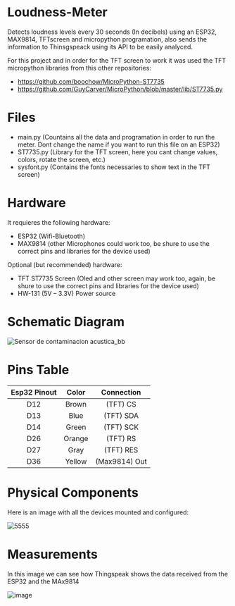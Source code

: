# Loudness-Meter
Detects loudness levels every 30 seconds (In decibels) using an ESP32, MAX9814, TFTscreen and micropython programation, also sends the information to Thinsgspeack using its API to be easily analyced.

For this project and in order for the TFT screen to work it was used the TFT micropython libraries from this other repositories:
- https://github.com/boochow/MicroPython-ST7735
- https://github.com/GuyCarver/MicroPython/blob/master/lib/ST7735.py

# Files

- main.py (Countains all the data and programation in order to run the meter. Dont change the name if you want to run this file on an ESP32)
- ST7735.py (Library for the TFT screen, here you cant change values, colors, rotate the screen, etc.)
- sysfont.py (Contains the fonts necessaries to show text in the TFT screen)

# Hardware

It requieres the following hardware:

- ESP32 (Wifi-Bluetooth)
- MAX9814 (other Microphones could work too, be shure to use the correct pins and libraries for the device used)


Optional (but recommended) hardware:

- TFT ST7735 Screen (Oled and other screen may work too, again, be shure to use the correct pins and libraries for the device used)
- HW-131 (5V – 3.3V) Power source

# Schematic Diagram

![Sensor de contaminacion acustica_bb](https://user-images.githubusercontent.com/55373104/127076405-7208acce-8d15-4d9e-82e4-75efaef4e826.png)

# Pins Table 
| Esp32 Pinout | Color | Connection |
| :---:         |     :---:      |          :---: |
| D12   | Brown     | (TFT) CS  |
| D13     | Blue       | (TFT) SDA      |
| D14   | Green     | (TFT) SCK   |
| D26    | Orange       | (TFT) RS      |
| D27   | Gray     | (TFT) RES   |
| D36     | Yellow       | (Max9814) Out      |


# Physical Components

Here is an image with all the devices mounted and configured:

![5555](https://user-images.githubusercontent.com/55373104/127080533-6c533adb-fd02-4731-8af4-5d63b625b5e2.jpg)

# Measurements

In this image we can see how Thingspeak shows the data received from the ESP32 and the MAx9814

![image](https://user-images.githubusercontent.com/55373104/127080868-880e56c2-f8ac-4cf7-a08c-acc201f30fda.png)



